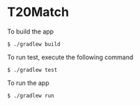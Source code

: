 # T20Match

To build the app

```
$ ./gradlew build
```

To run test, execute the following command
```
$ ./gradlew test
```

To run the app

```
$ ./gradlew run
```
